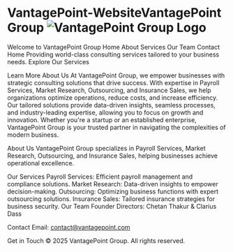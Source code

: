 # VantagePoint-WebsiteVantagePoint Group <img src="logo.jpg" alt="VantagePoint Group Logo">
 Welcome to VantagePoint Group
Home About Services Our Team Contact
Home
Providing world-class consulting services tailored to your business needs. Explore Our Services

Learn More
About Us
At VantagePoint Group, we empower businesses with strategic consulting solutions that drive success. With expertise in Payroll Services, Market Research, Outsourcing, and Insurance Sales, we help organizations optimize operations, reduce costs, and increase efficiency. Our tailored solutions provide data-driven insights, seamless processes, and industry-leading expertise, allowing you to focus on growth and innovation. Whether you're a startup or an established enterprise, VantagePoint Group is your trusted partner in navigating the complexities of modern business.

About Us
VantagePoint Group specializes in Payroll Services, Market Research, Outsourcing, and Insurance Sales, helping businesses achieve operational excellence.

Our Services
Payroll Services: Efficient payroll management and compliance solutions.
Market Research: Data-driven insights to empower decision-making.
Outsourcing: Optimizing business functions with expert outsourcing solutions.
Insurance Sales: Tailored insurance strategies for business security.
Our Team
Founder Directors: Chetan Thakur & Clarius Dass

Contact
Email: contact@vantagepoint.com

Get in Touch
© 2025 VantagePoint Group. All rights reserved.
